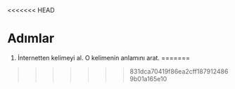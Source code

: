 <<<<<<< HEAD
# Adımlar
1. İnternetten kelimeyi al. O kelimenin anlamını arat. 
=======

>>>>>>> 831dca70419f86ea2cff1879124869b01a165e10
